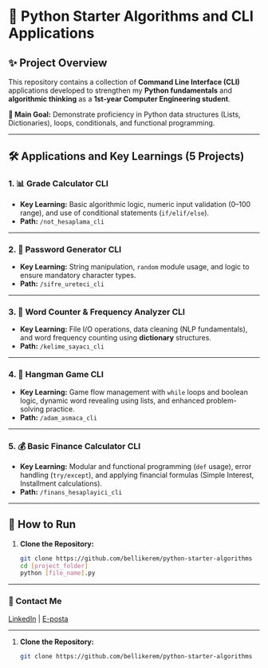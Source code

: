 # 🐍 Python Starter Algorithms and CLI Applications

## ✨ Project Overview
This repository contains a collection of **Command Line Interface (CLI)** applications developed to strengthen my **Python fundamentals** and **algorithmic thinking** as a **1st-year Computer Engineering student**.

**🎯 Main Goal:** Demonstrate proficiency in Python data structures (Lists, Dictionaries), loops, conditionals, and functional programming.

---

## 🛠️ Applications and Key Learnings (5 Projects)

### 1. 📊 Grade Calculator CLI
- **Key Learning:** Basic algorithmic logic, numeric input validation (0–100 range), and use of conditional statements (`if/elif/else`).
- **Path:** `/not_hesaplama_cli`

---

### 2. 🔑 Password Generator CLI
- **Key Learning:** String manipulation, `random` module usage, and logic to ensure mandatory character types.
- **Path:** `/sifre_ureteci_cli`

---

### 3. 💬 Word Counter & Frequency Analyzer CLI
- **Key Learning:** File I/O operations, data cleaning (NLP fundamentals), and word frequency counting using **dictionary** structures.
- **Path:** `/kelime_sayacı_cli`

---

### 4. 🤠 Hangman Game CLI
- **Key Learning:** Game flow management with `while` loops and boolean logic, dynamic word revealing using lists, and enhanced problem-solving practice.
- **Path:** `/adam_asmaca_cli`

---

### 5. 💰 Basic Finance Calculator CLI
- **Key Learning:** Modular and functional programming (`def` usage), error handling (`try/except`), and applying financial formulas (Simple Interest, Installment calculations).
- **Path:** `/finans_hesaplayici_cli`

---

## 🚀 How to Run
1. **Clone the Repository:**  
   ```bash
   git clone https://github.com/bellikerem/python-starter-algorithms
   cd [project_folder]
   python [file_name].py

---

### 🔗 Contact Me
<p align="left">
  <a href="https://www.linkedin.com/in/keremcanbelli" target="_blank">LinkedIn</a>
  |
  <a href="mailto:k.belli.eng@gmail.com">E-posta</a>
</p>

---
1. **Clone the Repository:**  
   ```bash
   git clone https://github.com/bellikerem/python-starter-algorithms
